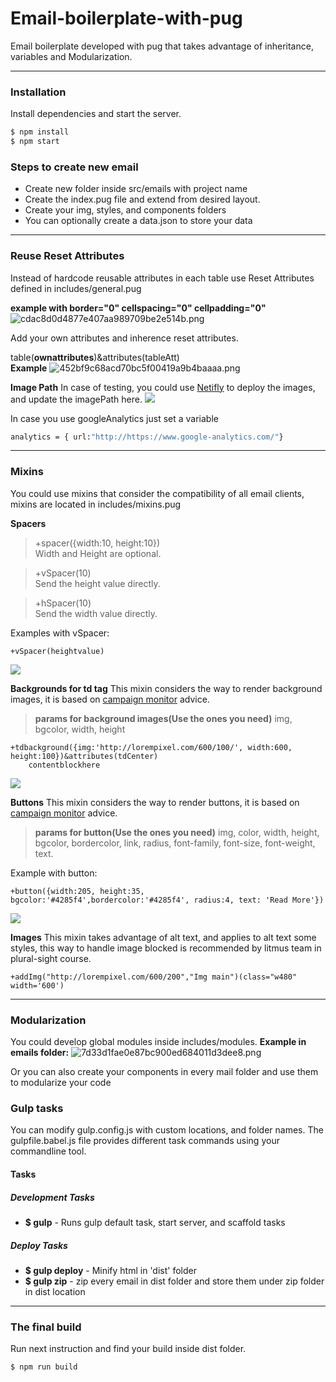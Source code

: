 # Email-boilerplate-with-pug
Email boilerplate developed with pug that takes advantage of inheritance, variables and Modularization.


----------


### Installation

Install dependencies and start the server.

```sh
$ npm install
$ npm start
```

### Steps to create new email
 
 - Create new folder inside src/emails with project name
 - Create the index.pug file and extend from desired layout.
 - Create your img, styles, and components folders
 - You can optionally create a data.json to store your data
 
----------


### Reuse Reset Attributes

 Instead of hardcode reusable attributes in each table use Reset Attributes defined in includes/general.pug
 
**example with  border="0" cellspacing="0" cellpadding="0"**
![cdac8d0d4877e407aa989709be2e514b.png](https://pictr.com/images/2017/03/27/cdac8d0d4877e407aa989709be2e514b.png)

Add your own attributes and inherence reset attributes.

table(**ownattributes**)&attributes(tableAtt)  
**Example**
![452bf9c68acd70bc5f00419a9b4baaaa.png](https://pictr.com/images/2017/03/27/452bf9c68acd70bc5f00419a9b4baaaa.png)

**Image Path**
In case of testing, you could use [Netifly](https://app.netlify.com) to deploy the images, and update the imagePath here.
![](http://i.imgur.com/rmVOewV.png)

In case you use googleAnalytics just set  a variable 
```sh
analytics = { url:"http://https://www.google-analytics.com/"}
```


----------
### Mixins
You could use mixins that consider the compatibility of all email clients, mixins are located in includes/mixins.pug

**Spacers**
> +spacer({width:10, height:10})  
>  Width and Height are optional.

> +vSpacer(10)  
>  Send the height value directly.

> +hSpacer(10)  
>  Send the width value directly.

Examples with vSpacer:

    +vSpacer(heightvalue)

![](http://i.imgur.com/h9GQRMt.png)  

**Backgrounds for td tag**
This mixin considers the way to render background images, it is based on [campaign monitor](https://backgrounds.cm/) advice.


> **params for background images(Use the ones you need)**
> img, bgcolor, width, height

    +tdbackground({img:'http://lorempixel.com/600/100/', width:600, height:100})&attributes(tdCenter)
	    contentblockhere 

![](http://i.imgur.com/1ha4ZAd.png)

**Buttons**
This mixin considers the way to render buttons, it is based on [campaign monitor](https://buttons.cm/) advice.

> **params for button(Use the ones you need)**
> img, color, width, height, bgcolor, bordercolor, link, radius, font-family, font-size, font-weight, text.

Example with button:

    +button({width:205, height:35, bgcolor:'#4285f4',bordercolor:'#4285f4', radius:4, text: 'Read More'})
![](http://i.imgur.com/g1N2h5t.png)

**Images**
This mixin takes advantage of alt text, and applies to alt text some styles, this way to handle image blocked is recommended by litmus team in plural-sight course.

    +addImg("http://lorempixel.com/600/200","Img main")(class="w480" width='600')

----------
### Modularization
You could develop global modules inside includes/modules.
**Example in emails folder:**
![7d33d1fae0e87bc900ed684011d3dee8.png](https://pictr.com/images/2017/03/27/7d33d1fae0e87bc900ed684011d3dee8.png) 

Or you can also create your components in every mail folder and use them to modularize your code

### Gulp tasks

You can modify gulp.config.js with custom locations, and folder
names.
The gulpfile.babel.js file provides different task commands using your commandline tool.  

#### Tasks

##### Development Tasks
- **$ gulp** - Runs gulp default task, start server, and scaffold tasks 

##### Deploy Tasks
- **$ gulp deploy** - Minify html in 'dist' folder  
- **$ gulp zip** - zip every email in dist folder and store 
them under zip folder in dist location


----------

### The final build
Run next instruction and find your build inside dist folder.
 ```sh
$ npm run build
```
